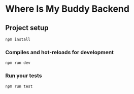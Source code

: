 # Where Is My Buddy Backend

## Project setup

```
npm install
```

### Compiles and hot-reloads for development

```
npm run dev
```

### Run your tests

```
npm run test
```


